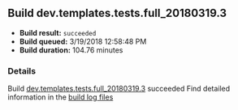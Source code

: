 ## Build dev.templates.tests.full_20180319.3
- **Build result:** `succeeded`
- **Build queued:** 3/19/2018 12:58:48 PM
- **Build duration:** 104.76 minutes
### Details
Build [dev.templates.tests.full_20180319.3](https://winappstudio.visualstudio.com/web/build.aspx?pcguid=a4ef43be-68ce-4195-a619-079b4d9834c2&builduri=vstfs%3a%2f%2f%2fBuild%2fBuild%2f25292) succeeded
Find detailed information in the [build log files](https://uwpctdiags.blob.core.windows.net/buildlogs/dev.templates.tests.full_20180319.3_logs.zip)
